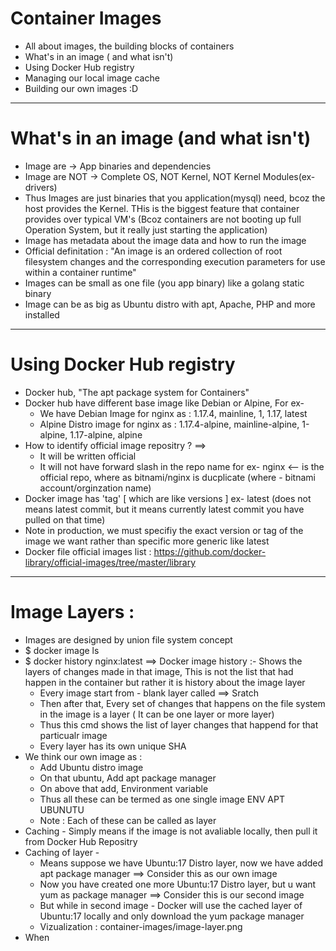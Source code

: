 # Container Images

- All about images, the building blocks of containers
- What's in an image ( and what isn't)
- Using Docker Hub registry
- Managing our local image cache
- Building our own images :D

---

# What's in an image (and what isn't)

- Image are -> App binaries and dependencies
- Image are NOT -> Complete OS, NOT Kernel, NOT Kernel Modules(ex- drivers)
- Thus Images are just binaries that you application(mysql) need, bcoz the host provides the Kernel. THis is the biggest feature that container provides over typical VM's (Bcoz containers are not booting up full Operation System, but it really just starting the application)
- Image has metadata about the image data and how to run the image
- Official definitation : "An image is an ordered collection of root filesystem changes and the corresponding execution parameters for use within a container runtime"
- Images can be small as one file (you app binary) like a golang static binary
- Image can be as big as Ubuntu distro with apt, Apache, PHP and more installed

---

# Using Docker Hub registry

- Docker hub, "The apt package system for Containers"
- Docker hub have different base image like Debian or Alpine, For ex-
  - We have Debian Image for nginx as : 1.17.4, mainline, 1, 1.17, latest
  - Alpine Distro image for nginx as : 1.17.4-alpine, mainline-alpine, 1-alpine, 1.17-alpine, alpine
- How to identify official image repositry ? ==>
  - It will be written official
  - It will not have forward slash in the repo name for ex- nginx <-- is the official repo, where as bitnami/nginx is ducplicate (where - bitnami account/orginzation name)
- Docker image has 'tag' [ which are like versions ] ex- latest (does not means latest commit, but it means currently latest commit you have pulled on that time)
- Note in production, we must specifiy the exact version or tag of the image we want rather than specific more generic like latest
- Docker file official images list : https://github.com/docker-library/official-images/tree/master/library

---

# Image Layers :

- Images are designed by union file system concept
- \$ docker image ls
- \$ docker history nginx:latest ==> Docker image history :- Shows the layers of changes made in that image, This is not the list that had happen in the container but rather it is history about the image layer
  - Every image start from - blank layer called ==> Sratch
  - Then after that, Every set of changes that happens on the file system in the image is a layer ( It can be one layer or more layer)
  - Thus this cmd shows the list of layer changes that happend for that particualr image
  - Every layer has its own unique SHA
- We think our own image as :
  - Add Ubuntu distro image
  - On that ubuntu, Add apt package manager
  - On above that add, Environment variable
  - Thus all these can be termed as one single image
    ENV
    APT
    UBUNUTU
  - Note : Each of these can be called as layer
- Caching - Simply means if the image is not avaliable locally, then pull it from Docker Hub Repositry
- Caching of layer -
  - Means suppose we have Ubuntu:17 Distro layer, now we have added apt package manager ==> Consider this as our own image
  - Now you have created one more Ubuntu:17 Distro layer, but u want yum as package manager ==> Consider this is our second image
  - But while in second image - Docker will use the cached layer of Ubuntu:17 locally and only download the yum package manager
  - Vizualization : container-images/image-layer.png
- When

